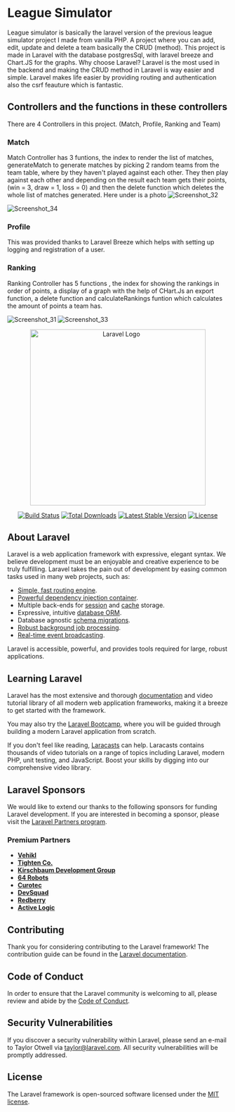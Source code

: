 # League Simulator

League simulator is basically the laravel version of the previous league simulator project I made from vanilla PHP. A project where you can add, edit, update and delete a team basically the CRUD (method).
This project is made in Laravel with the database postgresSql, with laravel breeze and Chart.JS for the graphs. Why choose Laravel? Laravel is the most used in the backend and making the 
CRUD method in Laravel is way easier and simple. Laravel makes life easier by providing routing and authentication also the csrf feauture which is fantastic.  

## Controllers and the functions in these controllers
There are 4 Controllers in this project. (Match, Profile, Ranking and Team)

### Match
Match Controller has 3 funtions, the index to render the list of matches, generateMatch to generate matches by picking 2 random teams from the team table, where by they haven't played against each other. They
then play against each other and depending on the result each team gets their points, (win = 3, draw = 1, loss = 0) and then the delete function which deletes the whole list of matches generated. Here under is 
a photo
![Screenshot_32](https://github.com/user-attachments/assets/4dc60b99-e573-4822-b8c4-598ea099fa7e)

![Screenshot_34](https://github.com/user-attachments/assets/42ae9415-fd5e-45fd-a580-12dd7821354d)

### Profile
This was provided thanks to Laravel Breeze which helps with setting up logging and registration of a user. 

### Ranking
Ranking Controller has 5 functions , the index for showing the rankings in order of points, a display of a graph with the help of CHart.Js an export function, a delete function and  calculateRankings 
funtion which calculates the amount of points a team has. 

![Screenshot_31](https://github.com/user-attachments/assets/0577aed4-8fe6-4fa9-b0bf-b8fe17efff46)
![Screenshot_33](https://github.com/user-attachments/assets/b1dc8c8d-5355-4848-b903-91487645be86)












<p align="center"><a href="https://laravel.com" target="_blank"><img src="https://raw.githubusercontent.com/laravel/art/master/logo-lockup/5%20SVG/2%20CMYK/1%20Full%20Color/laravel-logolockup-cmyk-red.svg" width="400" alt="Laravel Logo"></a></p>

<p align="center">
<a href="https://github.com/laravel/framework/actions"><img src="https://github.com/laravel/framework/workflows/tests/badge.svg" alt="Build Status"></a>
<a href="https://packagist.org/packages/laravel/framework"><img src="https://img.shields.io/packagist/dt/laravel/framework" alt="Total Downloads"></a>
<a href="https://packagist.org/packages/laravel/framework"><img src="https://img.shields.io/packagist/v/laravel/framework" alt="Latest Stable Version"></a>
<a href="https://packagist.org/packages/laravel/framework"><img src="https://img.shields.io/packagist/l/laravel/framework" alt="License"></a>
</p>

## About Laravel

Laravel is a web application framework with expressive, elegant syntax. We believe development must be an enjoyable and creative experience to be truly fulfilling. Laravel takes the pain out of development by easing common tasks used in many web projects, such as:

- [Simple, fast routing engine](https://laravel.com/docs/routing).
- [Powerful dependency injection container](https://laravel.com/docs/container).
- Multiple back-ends for [session](https://laravel.com/docs/session) and [cache](https://laravel.com/docs/cache) storage.
- Expressive, intuitive [database ORM](https://laravel.com/docs/eloquent).
- Database agnostic [schema migrations](https://laravel.com/docs/migrations).
- [Robust background job processing](https://laravel.com/docs/queues).
- [Real-time event broadcasting](https://laravel.com/docs/broadcasting).

Laravel is accessible, powerful, and provides tools required for large, robust applications.

## Learning Laravel

Laravel has the most extensive and thorough [documentation](https://laravel.com/docs) and video tutorial library of all modern web application frameworks, making it a breeze to get started with the framework.

You may also try the [Laravel Bootcamp](https://bootcamp.laravel.com), where you will be guided through building a modern Laravel application from scratch.

If you don't feel like reading, [Laracasts](https://laracasts.com) can help. Laracasts contains thousands of video tutorials on a range of topics including Laravel, modern PHP, unit testing, and JavaScript. Boost your skills by digging into our comprehensive video library.

## Laravel Sponsors

We would like to extend our thanks to the following sponsors for funding Laravel development. If you are interested in becoming a sponsor, please visit the [Laravel Partners program](https://partners.laravel.com).

### Premium Partners

- **[Vehikl](https://vehikl.com)**
- **[Tighten Co.](https://tighten.co)**
- **[Kirschbaum Development Group](https://kirschbaumdevelopment.com)**
- **[64 Robots](https://64robots.com)**
- **[Curotec](https://www.curotec.com/services/technologies/laravel)**
- **[DevSquad](https://devsquad.com/hire-laravel-developers)**
- **[Redberry](https://redberry.international/laravel-development)**
- **[Active Logic](https://activelogic.com)**

## Contributing

Thank you for considering contributing to the Laravel framework! The contribution guide can be found in the [Laravel documentation](https://laravel.com/docs/contributions).

## Code of Conduct

In order to ensure that the Laravel community is welcoming to all, please review and abide by the [Code of Conduct](https://laravel.com/docs/contributions#code-of-conduct).

## Security Vulnerabilities

If you discover a security vulnerability within Laravel, please send an e-mail to Taylor Otwell via [taylor@laravel.com](mailto:taylor@laravel.com). All security vulnerabilities will be promptly addressed.

## License

The Laravel framework is open-sourced software licensed under the [MIT license](https://opensource.org/licenses/MIT).
